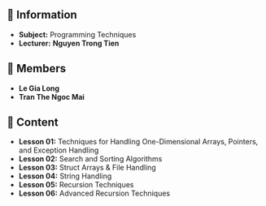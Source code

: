 ## 📜 Information

- **Subject:** Programming Techniques
- **Lecturer:** **Nguyen Trong Tien**
  


## 📜 Members

- **Le Gia Long**
- **Tran The Ngoc Mai**
  


## 📜 Content

- **Lesson 01:** Techniques for Handling One-Dimensional Arrays, Pointers, and Exception Handling
- **Lesson 02:** Search and Sorting Algorithms
- **Lesson 03:** Struct Arrays & File Handling
- **Lesson 04:** String Handling
- **Lesson 05:** Recursion Techniques
- **Lesson 06:** Advanced Recursion Techniques
